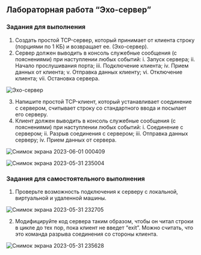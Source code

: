 ## Лабораторная работа “Эхо-сервер”

### Задания для выполнения
1. Создать простой TCP-сервер, который принимает от клиента строку (порциями
по 1 КБ) и возвращает ее. (Эхо-сервер).
2. Сервер должен выводить в консоль служебные сообщения (с пояснениями) при
наступлении любых событий:
i. Запуск сервера;
ii. Начало прослушивания порта;
iii. Подключение клиента;
iv. Прием данных от клиента;
v. Отправка данных клиенту;
vi. Отключение клиента;
vii. Остановка сервера.

![Эхо-сервер](https://github.com/aleksandrm7/1_echo_server/assets/80441149/52151f66-8dd5-4a03-a42a-f6b288b3f732)

3. Напишите простой TCP-клиент, который устанавливает соединение с сервером,
считывает строку со стандартного ввода и посылает его серверу.
4. Клиент должен выводить в консоль служебные сообщения (с пояснениями) при
наступлении любых событий:
i. Соединение с сервером;
ii. Разрыв соединения с сервером;
iii. Отправка данных серверу;
iv. Прием данных от сервера.

![Снимок экрана 2023-06-01 000409](https://github.com/aleksandrm7/1_echo_server/assets/80441149/762447fa-8d00-4327-9aa5-90d65c1ea32e)

![Снимок экрана 2023-05-31 235004](https://github.com/aleksandrm7/1_echo_server/assets/80441149/bce51554-a239-4f2d-94d2-43f5bf3714a0)


### Задания для самостоятельного выполнения


1. Проверьте возможность подключения к серверу с локальной, виртуальной и
удаленной машины.

![Снимок экрана 2023-05-31 232705](https://github.com/aleksandrm7/1_echo_server/assets/80441149/5df72512-0382-4006-aad3-7bc1a2f52bbc)

2. Модифицируйте код сервера таким образом, чтобы он читал строки в цикле до
тех пор, пока клиент не введет “exit”. Можно считать, что это команда разрыва
соединения со стороны клиента.

![Снимок экрана 2023-05-31 235628](https://github.com/aleksandrm7/1_echo_server/assets/80441149/025ba97e-fd17-46d4-9cd3-ba700c459309)
